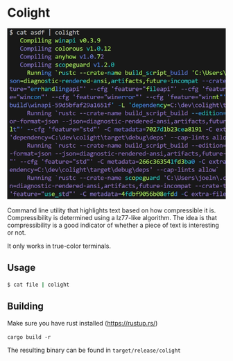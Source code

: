 Colight
=======

![screenshot](docs/screenshot.webp)

Command line utility that highlights text based on how compressible it is.
Compressibility is determined using a lz77-like algorithm.
The idea is that compressibility is a good indicator of whether a piece of text is interesting or not.

It only works in true-color terminals.

## Usage

```bash
$ cat file | colight
```

## Building

Make sure you have rust installed (https://rustup.rs/)

`cargo build -r`

The resulting binary can be found in `target/release/colight`